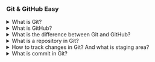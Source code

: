 ### Git & GitHub Easy

<details>
  <summary>What is Git?</summary>

**Git:** Git is a version control system that helps developers to track changes in their code, collaborate with others, and manage codebase history.

</details>

<details>
  <summary>What is GitHub?</summary>

**GitHub:** GitHub is a web-based platform that acts as a central hub for managing and tracking changes to computer code using a version control system called Git. It provides a collaborative environment for software developers to work on projects, share code, and keep track of modifications made by team members.

</details>

<details>
  <summary>What is the difference between Git and GitHub?</summary>

  <p>

1.  Git is a version control system, while GitHub is a platform for hosting Git repositories.

2.  Git allows users to manage and track changes to their codebase while GitHub allows multiple developers to work on the same project, contribute code, and collaborate seamlessly.

3.  Git is typically used locally on a developer's machine and can operate independently of any online platform.

</p>

</details>

<details>
  <summary>What is a repository in Git?</summary>
  TODO: add answer @ShitalWarkhade
</details>

<details>
  <summary>How to track changes in Git? And what is staging area?</summary>
    TODO: add answer @ShitalWarkhade
</details>

<details>
  <summary>What is commit in Git?</summary>
    TODO: add answer @ShitalWarkhade
</details>
